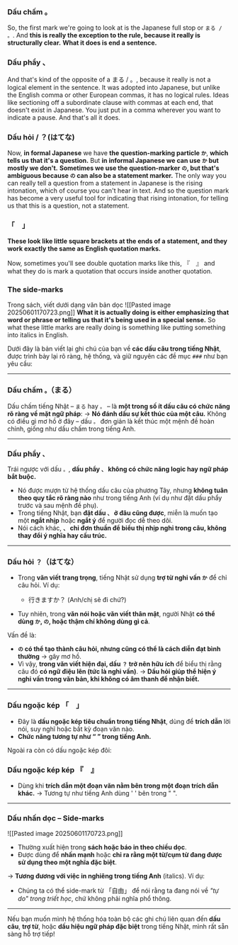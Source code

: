 ### Dấu chấm 。
So, the first mark we're going to look at is the Japanese full stop or `まる / 。`. And **this is really the exception to the rule, because it really is structurally clear.** **What it does is end a sentence.**
### Dấu phẩy 、
And that's kind of the opposite of a まる / 。, because it really is not a logical element in the sentence. It was adopted into Japanese, but unlike the English comma or other European commas, it has no logical rules. Ideas like sectioning off a subordinate clause with commas at each end, that doesn't exist in Japanese. You just put in a comma wherever you want to indicate a pause. And that's all it does.
### Dấu hỏi / ？(はてな)
Now, **in formal Japanese** we have **the question-marking particle `か`**, **which tells us that it's a question.** But **in informal Japanese we can use `か` but mostly we don't.** **Sometimes we use the question-marker `の`, but that's ambiguous because `の` can also be a statement marker.**
The only way you can really tell a question from a statement in Japanese is the rising intonation, which of course you can't hear in text. And so the question mark has become a very useful tool for indicating that rising intonation, for telling us that this is a question, not a statement.
### 「　」
**These look like little square brackets at the ends of a statement, and they work exactly the same as English quotation marks.**

Now, sometimes you'll see double quotation marks like this, 『　』 and what they do is mark a quotation that occurs inside another quotation.
### The side-marks 
Trong sách, viết dưới dạng văn bản dọc
![[Pasted image 20250601170723.png]]
**What it is actually doing is either emphasizing that word or phrase or telling us that it's being used in a special sense.** So what these little marks are really doing is something like putting something into italics in English.


Dưới đây là bản viết lại ghi chú của bạn về **các dấu câu trong tiếng Nhật**, được trình bày lại rõ ràng, hệ thống, và giữ nguyên các đề mục `###` như bạn yêu cầu:

---

### Dấu chấm `。`（まる）

Dấu chấm tiếng Nhật – `まる` hay `。` – là **một trong số ít dấu câu có chức năng rõ ràng về mặt ngữ pháp**:
→ **Nó đánh dấu sự kết thúc của một câu.**
Không có điều gì mơ hồ ở đây – dấu `。` đơn giản là kết thúc một mệnh đề hoàn chỉnh, giống như dấu chấm trong tiếng Anh.

---

### Dấu phẩy `、`

Trái ngược với dấu `。`, **dấu phẩy `、` không có chức năng logic hay ngữ pháp bắt buộc.**

* Nó được mượn từ hệ thống dấu câu của phương Tây, nhưng **không tuân theo quy tắc rõ ràng nào** như trong tiếng Anh (ví dụ như đặt dấu phẩy trước và sau mệnh đề phụ).
* Trong tiếng Nhật, bạn **đặt dấu `、` ở đâu cũng được**, miễn là muốn tạo một **ngắt nhịp** hoặc **ngắt ý** để người đọc dễ theo dõi.
* Nói cách khác, **`、` chỉ đơn thuần để biểu thị nhịp nghỉ trong câu, không thay đổi ý nghĩa hay cấu trúc.**

---

### Dấu hỏi `？`（はてな）

* Trong **văn viết trang trọng**, tiếng Nhật sử dụng **trợ từ nghi vấn `か`** để chỉ câu hỏi.
  Ví dụ:

  * 行きますか？ (Anh/chị sẽ đi chứ?)
* Tuy nhiên, trong **văn nói hoặc văn viết thân mật**, người Nhật **có thể dùng `か`, `の`, hoặc thậm chí không dùng gì cả**.

Vấn đề là:

* **`の` có thể tạo thành câu hỏi, nhưng cũng có thể là cách diễn đạt bình thường** → gây mơ hồ.
* Vì vậy, **trong văn viết hiện đại, dấu `？` trở nên hữu ích** để biểu thị rằng câu đó **có ngữ điệu lên (tức là nghi vấn)**.
  → **Dấu hỏi giúp thể hiện ý nghi vấn trong văn bản, khi không có âm thanh để nhận biết.**

---

### Dấu ngoặc kép 「　」

* Đây là **dấu ngoặc kép tiêu chuẩn trong tiếng Nhật**, dùng để **trích dẫn** lời nói, suy nghĩ hoặc bất kỳ đoạn văn nào.
* **Chức năng tương tự như “ ” trong tiếng Anh.**

Ngoài ra còn có dấu ngoặc kép đôi:

### Dấu ngoặc kép kép 『　』

* Dùng khi **trích dẫn một đoạn văn nằm bên trong một đoạn trích dẫn khác.**
  → Tương tự như tiếng Anh dùng ' ' bên trong " ".

---

### Dấu nhấn dọc – Side-marks

!\[\[Pasted image 20250601170723.png]]

* Thường xuất hiện trong **sách hoặc báo in theo chiều dọc**.
* Được dùng để **nhấn mạnh** hoặc **chỉ ra rằng một từ/cụm từ đang được sử dụng theo một nghĩa đặc biệt**.

→ **Tương đương với việc in nghiêng trong tiếng Anh** (italics).
Ví dụ:

* Chúng ta có thể side-mark từ 「自由」 để nói rằng ta đang nói về *"tự do" trong triết học*, chứ không phải nghĩa phổ thông.

---

Nếu bạn muốn mình hệ thống hóa toàn bộ các ghi chú liên quan đến **dấu câu**, **trợ từ**, hoặc **dấu hiệu ngữ pháp đặc biệt** trong tiếng Nhật, mình rất sẵn sàng hỗ trợ tiếp!
